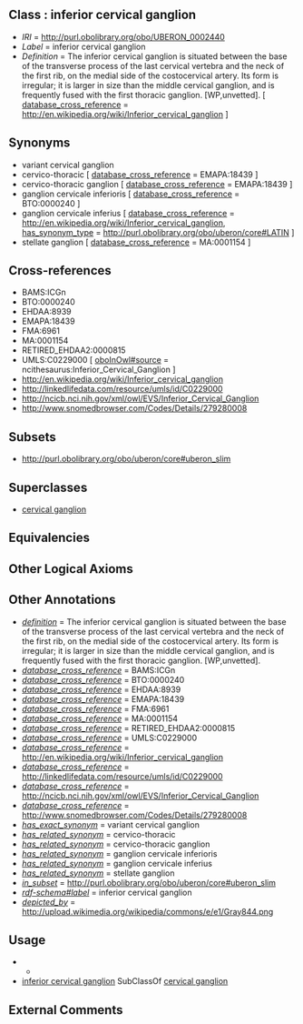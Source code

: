
## Class : inferior cervical ganglion

 * *IRI* = http://purl.obolibrary.org/obo/UBERON_0002440
 * *Label* = inferior cervical ganglion
 * *Definition* = The inferior cervical ganglion is situated between the base of the transverse process of the last cervical vertebra and the neck of the first rib, on the medial side of the costocervical artery. Its form is irregular; it is larger in size than the middle cervical ganglion, and is frequently fused with the first thoracic ganglion. [WP,unvetted]. [ [database_cross_reference](../../ef/oboInOwl#hasDbXref.md) = http://en.wikipedia.org/wiki/Inferior_cervical_ganglion ]

## Synonyms

 * variant cervical ganglion
 * cervico-thoracic [ [database_cross_reference](../../ef/oboInOwl#hasDbXref.md) = EMAPA:18439 ]
 * cervico-thoracic ganglion [ [database_cross_reference](../../ef/oboInOwl#hasDbXref.md) = EMAPA:18439 ]
 * ganglion cervicale inferioris [ [database_cross_reference](../../ef/oboInOwl#hasDbXref.md) = BTO:0000240 ]
 * ganglion cervicale inferius [ [database_cross_reference](../../ef/oboInOwl#hasDbXref.md) = http://en.wikipedia.org/wiki/Inferior_cervical_ganglion, [has_synonym_type](../../pe/oboInOwl#hasSynonymType.md) = http://purl.obolibrary.org/obo/uberon/core#LATIN ]
 * stellate ganglion [ [database_cross_reference](../../ef/oboInOwl#hasDbXref.md) = MA:0001154 ]

## Cross-references

 * BAMS:ICGn
 * BTO:0000240
 * EHDAA:8939
 * EMAPA:18439
 * FMA:6961
 * MA:0001154
 * RETIRED_EHDAA2:0000815
 * UMLS:C0229000 [ [oboInOwl#source](../../ce/oboInOwl#source.md) = ncithesaurus:Inferior_Cervical_Ganglion ]
 * http://en.wikipedia.org/wiki/Inferior_cervical_ganglion
 * http://linkedlifedata.com/resource/umls/id/C0229000
 * http://ncicb.nci.nih.gov/xml/owl/EVS/Inferior_Cervical_Ganglion
 * http://www.snomedbrowser.com/Codes/Details/279280008

## Subsets

 * http://purl.obolibrary.org/obo/uberon/core#uberon_slim

## Superclasses

 * [cervical ganglion](../../UBERON/91/UBERON_0001991.md)

## Equivalencies


## Other Logical Axioms


## Other Annotations

 * *[definition](../../IAO/15/IAO_0000115.md)* = The inferior cervical ganglion is situated between the base of the transverse process of the last cervical vertebra and the neck of the first rib, on the medial side of the costocervical artery. Its form is irregular; it is larger in size than the middle cervical ganglion, and is frequently fused with the first thoracic ganglion. [WP,unvetted].
 * *[database_cross_reference](../../ef/oboInOwl#hasDbXref.md)* = BAMS:ICGn
 * *[database_cross_reference](../../ef/oboInOwl#hasDbXref.md)* = BTO:0000240
 * *[database_cross_reference](../../ef/oboInOwl#hasDbXref.md)* = EHDAA:8939
 * *[database_cross_reference](../../ef/oboInOwl#hasDbXref.md)* = EMAPA:18439
 * *[database_cross_reference](../../ef/oboInOwl#hasDbXref.md)* = FMA:6961
 * *[database_cross_reference](../../ef/oboInOwl#hasDbXref.md)* = MA:0001154
 * *[database_cross_reference](../../ef/oboInOwl#hasDbXref.md)* = RETIRED_EHDAA2:0000815
 * *[database_cross_reference](../../ef/oboInOwl#hasDbXref.md)* = UMLS:C0229000
 * *[database_cross_reference](../../ef/oboInOwl#hasDbXref.md)* = http://en.wikipedia.org/wiki/Inferior_cervical_ganglion
 * *[database_cross_reference](../../ef/oboInOwl#hasDbXref.md)* = http://linkedlifedata.com/resource/umls/id/C0229000
 * *[database_cross_reference](../../ef/oboInOwl#hasDbXref.md)* = http://ncicb.nci.nih.gov/xml/owl/EVS/Inferior_Cervical_Ganglion
 * *[database_cross_reference](../../ef/oboInOwl#hasDbXref.md)* = http://www.snomedbrowser.com/Codes/Details/279280008
 * *[has_exact_synonym](../../ym/oboInOwl#hasExactSynonym.md)* = variant cervical ganglion
 * *[has_related_synonym](../../ym/oboInOwl#hasRelatedSynonym.md)* = cervico-thoracic
 * *[has_related_synonym](../../ym/oboInOwl#hasRelatedSynonym.md)* = cervico-thoracic ganglion
 * *[has_related_synonym](../../ym/oboInOwl#hasRelatedSynonym.md)* = ganglion cervicale inferioris
 * *[has_related_synonym](../../ym/oboInOwl#hasRelatedSynonym.md)* = ganglion cervicale inferius
 * *[has_related_synonym](../../ym/oboInOwl#hasRelatedSynonym.md)* = stellate ganglion
 * *[in_subset](../../et/oboInOwl#inSubset.md)* = http://purl.obolibrary.org/obo/uberon/core#uberon_slim
 * *[rdf-schema#label](../../el/rdf-schema#label.md)* = inferior cervical ganglion
 * *[depicted_by](../../depicted/by/depicted_by.md)* = http://upload.wikimedia.org/wikipedia/commons/e/e1/Gray844.png

## Usage

 * -
 * [inferior cervical ganglion](../../UBERON/40/UBERON_0002440.md) SubClassOf [cervical ganglion](../../UBERON/91/UBERON_0001991.md)

## External Comments

